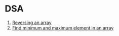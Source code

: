 # DSA

1. [Reversing an array](https://practice.geeksforgeeks.org/problems/reverse-an-array/0)
2. [Find minimum and maximum element in an array](https://practice.geeksforgeeks.org/problems/find-minimum-and-maximum-element-in-an-array4428/1#)